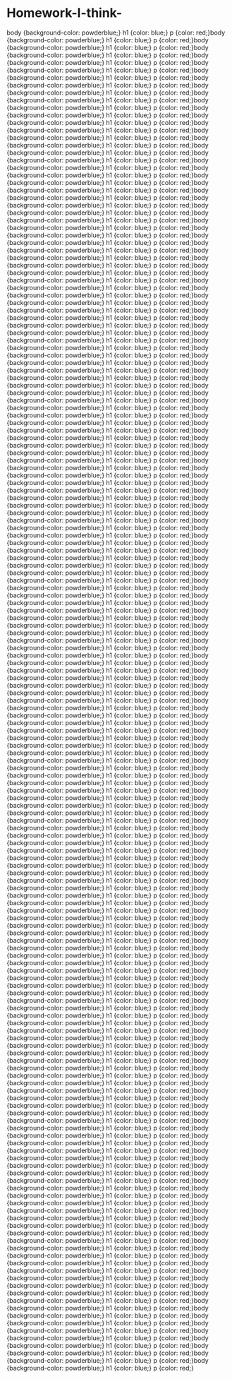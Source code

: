 # Homework-I-think-
body {background-color: powderblue;}
h1   {color: blue;}
p    {color: red;}body {background-color: powderblue;}
h1   {color: blue;}
p    {color: red;}body {background-color: powderblue;}
h1   {color: blue;}
p    {color: red;}body {background-color: powderblue;}
h1   {color: blue;}
p    {color: red;}body {background-color: powderblue;}
h1   {color: blue;}
p    {color: red;}body {background-color: powderblue;}
h1   {color: blue;}
p    {color: red;}body {background-color: powderblue;}
h1   {color: blue;}
p    {color: red;}body {background-color: powderblue;}
h1   {color: blue;}
p    {color: red;}body {background-color: powderblue;}
h1   {color: blue;}
p    {color: red;}body {background-color: powderblue;}
h1   {color: blue;}
p    {color: red;}body {background-color: powderblue;}
h1   {color: blue;}
p    {color: red;}body {background-color: powderblue;}
h1   {color: blue;}
p    {color: red;}body {background-color: powderblue;}
h1   {color: blue;}
p    {color: red;}body {background-color: powderblue;}
h1   {color: blue;}
p    {color: red;}body {background-color: powderblue;}
h1   {color: blue;}
p    {color: red;}body {background-color: powderblue;}
h1   {color: blue;}
p    {color: red;}body {background-color: powderblue;}
h1   {color: blue;}
p    {color: red;}body {background-color: powderblue;}
h1   {color: blue;}
p    {color: red;}body {background-color: powderblue;}
h1   {color: blue;}
p    {color: red;}body {background-color: powderblue;}
h1   {color: blue;}
p    {color: red;}body {background-color: powderblue;}
h1   {color: blue;}
p    {color: red;}body {background-color: powderblue;}
h1   {color: blue;}
p    {color: red;}body {background-color: powderblue;}
h1   {color: blue;}
p    {color: red;}body {background-color: powderblue;}
h1   {color: blue;}
p    {color: red;}body {background-color: powderblue;}
h1   {color: blue;}
p    {color: red;}body {background-color: powderblue;}
h1   {color: blue;}
p    {color: red;}body {background-color: powderblue;}
h1   {color: blue;}
p    {color: red;}body {background-color: powderblue;}
h1   {color: blue;}
p    {color: red;}body {background-color: powderblue;}
h1   {color: blue;}
p    {color: red;}body {background-color: powderblue;}
h1   {color: blue;}
p    {color: red;}body {background-color: powderblue;}
h1   {color: blue;}
p    {color: red;}body {background-color: powderblue;}
h1   {color: blue;}
p    {color: red;}body {background-color: powderblue;}
h1   {color: blue;}
p    {color: red;}body {background-color: powderblue;}
h1   {color: blue;}
p    {color: red;}body {background-color: powderblue;}
h1   {color: blue;}
p    {color: red;}body {background-color: powderblue;}
h1   {color: blue;}
p    {color: red;}body {background-color: powderblue;}
h1   {color: blue;}
p    {color: red;}body {background-color: powderblue;}
h1   {color: blue;}
p    {color: red;}body {background-color: powderblue;}
h1   {color: blue;}
p    {color: red;}body {background-color: powderblue;}
h1   {color: blue;}
p    {color: red;}body {background-color: powderblue;}
h1   {color: blue;}
p    {color: red;}body {background-color: powderblue;}
h1   {color: blue;}
p    {color: red;}body {background-color: powderblue;}
h1   {color: blue;}
p    {color: red;}body {background-color: powderblue;}
h1   {color: blue;}
p    {color: red;}body {background-color: powderblue;}
h1   {color: blue;}
p    {color: red;}body {background-color: powderblue;}
h1   {color: blue;}
p    {color: red;}body {background-color: powderblue;}
h1   {color: blue;}
p    {color: red;}body {background-color: powderblue;}
h1   {color: blue;}
p    {color: red;}body {background-color: powderblue;}
h1   {color: blue;}
p    {color: red;}body {background-color: powderblue;}
h1   {color: blue;}
p    {color: red;}body {background-color: powderblue;}
h1   {color: blue;}
p    {color: red;}body {background-color: powderblue;}
h1   {color: blue;}
p    {color: red;}body {background-color: powderblue;}
h1   {color: blue;}
p    {color: red;}body {background-color: powderblue;}
h1   {color: blue;}
p    {color: red;}body {background-color: powderblue;}
h1   {color: blue;}
p    {color: red;}body {background-color: powderblue;}
h1   {color: blue;}
p    {color: red;}body {background-color: powderblue;}
h1   {color: blue;}
p    {color: red;}body {background-color: powderblue;}
h1   {color: blue;}
p    {color: red;}body {background-color: powderblue;}
h1   {color: blue;}
p    {color: red;}body {background-color: powderblue;}
h1   {color: blue;}
p    {color: red;}body {background-color: powderblue;}
h1   {color: blue;}
p    {color: red;}body {background-color: powderblue;}
h1   {color: blue;}
p    {color: red;}body {background-color: powderblue;}
h1   {color: blue;}
p    {color: red;}body {background-color: powderblue;}
h1   {color: blue;}
p    {color: red;}body {background-color: powderblue;}
h1   {color: blue;}
p    {color: red;}body {background-color: powderblue;}
h1   {color: blue;}
p    {color: red;}body {background-color: powderblue;}
h1   {color: blue;}
p    {color: red;}body {background-color: powderblue;}
h1   {color: blue;}
p    {color: red;}body {background-color: powderblue;}
h1   {color: blue;}
p    {color: red;}body {background-color: powderblue;}
h1   {color: blue;}
p    {color: red;}body {background-color: powderblue;}
h1   {color: blue;}
p    {color: red;}body {background-color: powderblue;}
h1   {color: blue;}
p    {color: red;}body {background-color: powderblue;}
h1   {color: blue;}
p    {color: red;}body {background-color: powderblue;}
h1   {color: blue;}
p    {color: red;}body {background-color: powderblue;}
h1   {color: blue;}
p    {color: red;}body {background-color: powderblue;}
h1   {color: blue;}
p    {color: red;}body {background-color: powderblue;}
h1   {color: blue;}
p    {color: red;}body {background-color: powderblue;}
h1   {color: blue;}
p    {color: red;}body {background-color: powderblue;}
h1   {color: blue;}
p    {color: red;}body {background-color: powderblue;}
h1   {color: blue;}
p    {color: red;}body {background-color: powderblue;}
h1   {color: blue;}
p    {color: red;}body {background-color: powderblue;}
h1   {color: blue;}
p    {color: red;}body {background-color: powderblue;}
h1   {color: blue;}
p    {color: red;}body {background-color: powderblue;}
h1   {color: blue;}
p    {color: red;}body {background-color: powderblue;}
h1   {color: blue;}
p    {color: red;}body {background-color: powderblue;}
h1   {color: blue;}
p    {color: red;}body {background-color: powderblue;}
h1   {color: blue;}
p    {color: red;}body {background-color: powderblue;}
h1   {color: blue;}
p    {color: red;}body {background-color: powderblue;}
h1   {color: blue;}
p    {color: red;}body {background-color: powderblue;}
h1   {color: blue;}
p    {color: red;}body {background-color: powderblue;}
h1   {color: blue;}
p    {color: red;}body {background-color: powderblue;}
h1   {color: blue;}
p    {color: red;}body {background-color: powderblue;}
h1   {color: blue;}
p    {color: red;}body {background-color: powderblue;}
h1   {color: blue;}
p    {color: red;}body {background-color: powderblue;}
h1   {color: blue;}
p    {color: red;}body {background-color: powderblue;}
h1   {color: blue;}
p    {color: red;}body {background-color: powderblue;}
h1   {color: blue;}
p    {color: red;}body {background-color: powderblue;}
h1   {color: blue;}
p    {color: red;}body {background-color: powderblue;}
h1   {color: blue;}
p    {color: red;}body {background-color: powderblue;}
h1   {color: blue;}
p    {color: red;}body {background-color: powderblue;}
h1   {color: blue;}
p    {color: red;}body {background-color: powderblue;}
h1   {color: blue;}
p    {color: red;}body {background-color: powderblue;}
h1   {color: blue;}
p    {color: red;}body {background-color: powderblue;}
h1   {color: blue;}
p    {color: red;}body {background-color: powderblue;}
h1   {color: blue;}
p    {color: red;}body {background-color: powderblue;}
h1   {color: blue;}
p    {color: red;}body {background-color: powderblue;}
h1   {color: blue;}
p    {color: red;}body {background-color: powderblue;}
h1   {color: blue;}
p    {color: red;}body {background-color: powderblue;}
h1   {color: blue;}
p    {color: red;}body {background-color: powderblue;}
h1   {color: blue;}
p    {color: red;}body {background-color: powderblue;}
h1   {color: blue;}
p    {color: red;}body {background-color: powderblue;}
h1   {color: blue;}
p    {color: red;}body {background-color: powderblue;}
h1   {color: blue;}
p    {color: red;}body {background-color: powderblue;}
h1   {color: blue;}
p    {color: red;}body {background-color: powderblue;}
h1   {color: blue;}
p    {color: red;}body {background-color: powderblue;}
h1   {color: blue;}
p    {color: red;}body {background-color: powderblue;}
h1   {color: blue;}
p    {color: red;}body {background-color: powderblue;}
h1   {color: blue;}
p    {color: red;}body {background-color: powderblue;}
h1   {color: blue;}
p    {color: red;}body {background-color: powderblue;}
h1   {color: blue;}
p    {color: red;}body {background-color: powderblue;}
h1   {color: blue;}
p    {color: red;}body {background-color: powderblue;}
h1   {color: blue;}
p    {color: red;}body {background-color: powderblue;}
h1   {color: blue;}
p    {color: red;}body {background-color: powderblue;}
h1   {color: blue;}
p    {color: red;}body {background-color: powderblue;}
h1   {color: blue;}
p    {color: red;}body {background-color: powderblue;}
h1   {color: blue;}
p    {color: red;}body {background-color: powderblue;}
h1   {color: blue;}
p    {color: red;}body {background-color: powderblue;}
h1   {color: blue;}
p    {color: red;}body {background-color: powderblue;}
h1   {color: blue;}
p    {color: red;}body {background-color: powderblue;}
h1   {color: blue;}
p    {color: red;}body {background-color: powderblue;}
h1   {color: blue;}
p    {color: red;}body {background-color: powderblue;}
h1   {color: blue;}
p    {color: red;}body {background-color: powderblue;}
h1   {color: blue;}
p    {color: red;}body {background-color: powderblue;}
h1   {color: blue;}
p    {color: red;}body {background-color: powderblue;}
h1   {color: blue;}
p    {color: red;}body {background-color: powderblue;}
h1   {color: blue;}
p    {color: red;}body {background-color: powderblue;}
h1   {color: blue;}
p    {color: red;}body {background-color: powderblue;}
h1   {color: blue;}
p    {color: red;}body {background-color: powderblue;}
h1   {color: blue;}
p    {color: red;}body {background-color: powderblue;}
h1   {color: blue;}
p    {color: red;}body {background-color: powderblue;}
h1   {color: blue;}
p    {color: red;}body {background-color: powderblue;}
h1   {color: blue;}
p    {color: red;}body {background-color: powderblue;}
h1   {color: blue;}
p    {color: red;}body {background-color: powderblue;}
h1   {color: blue;}
p    {color: red;}body {background-color: powderblue;}
h1   {color: blue;}
p    {color: red;}body {background-color: powderblue;}
h1   {color: blue;}
p    {color: red;}body {background-color: powderblue;}
h1   {color: blue;}
p    {color: red;}body {background-color: powderblue;}
h1   {color: blue;}
p    {color: red;}body {background-color: powderblue;}
h1   {color: blue;}
p    {color: red;}body {background-color: powderblue;}
h1   {color: blue;}
p    {color: red;}body {background-color: powderblue;}
h1   {color: blue;}
p    {color: red;}body {background-color: powderblue;}
h1   {color: blue;}
p    {color: red;}body {background-color: powderblue;}
h1   {color: blue;}
p    {color: red;}body {background-color: powderblue;}
h1   {color: blue;}
p    {color: red;}body {background-color: powderblue;}
h1   {color: blue;}
p    {color: red;}body {background-color: powderblue;}
h1   {color: blue;}
p    {color: red;}body {background-color: powderblue;}
h1   {color: blue;}
p    {color: red;}body {background-color: powderblue;}
h1   {color: blue;}
p    {color: red;}body {background-color: powderblue;}
h1   {color: blue;}
p    {color: red;}body {background-color: powderblue;}
h1   {color: blue;}
p    {color: red;}body {background-color: powderblue;}
h1   {color: blue;}
p    {color: red;}body {background-color: powderblue;}
h1   {color: blue;}
p    {color: red;}body {background-color: powderblue;}
h1   {color: blue;}
p    {color: red;}body {background-color: powderblue;}
h1   {color: blue;}
p    {color: red;}body {background-color: powderblue;}
h1   {color: blue;}
p    {color: red;}body {background-color: powderblue;}
h1   {color: blue;}
p    {color: red;}body {background-color: powderblue;}
h1   {color: blue;}
p    {color: red;}body {background-color: powderblue;}
h1   {color: blue;}
p    {color: red;}body {background-color: powderblue;}
h1   {color: blue;}
p    {color: red;}body {background-color: powderblue;}
h1   {color: blue;}
p    {color: red;}body {background-color: powderblue;}
h1   {color: blue;}
p    {color: red;}body {background-color: powderblue;}
h1   {color: blue;}
p    {color: red;}body {background-color: powderblue;}
h1   {color: blue;}
p    {color: red;}body {background-color: powderblue;}
h1   {color: blue;}
p    {color: red;}body {background-color: powderblue;}
h1   {color: blue;}
p    {color: red;}body {background-color: powderblue;}
h1   {color: blue;}
p    {color: red;}body {background-color: powderblue;}
h1   {color: blue;}
p    {color: red;}body {background-color: powderblue;}
h1   {color: blue;}
p    {color: red;}body {background-color: powderblue;}
h1   {color: blue;}
p    {color: red;}
